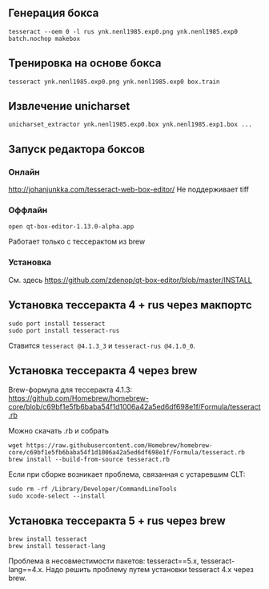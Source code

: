 ## Генерация бокса
```
tesseract --oem 0 -l rus ynk.nenl1985.exp0.png ynk.nenl1985.exp0 batch.nochop makebox
```
## Тренировка на основе бокса
```
tesseract ynk.nenl1985.exp0.png ynk.nenl1985.exp0 box.train
```
## Извлечение unicharset
```
unicharset_extractor ynk.nenl1985.exp0.box ynk.nenl1985.exp1.box ...
```

## Запуск редактора боксов
### Онлайн
http://johanjunkka.com/tesseract-web-box-editor/
Не поддерживает tiff
### Оффлайн
```
open qt-box-editor-1.13.0-alpha.app
```
Работает только с тессерактом из brew
### Установка
См. здесь https://github.com/zdenop/qt-box-editor/blob/master/INSTALL

## Установка тессеракта 4 + rus через макпортс
```
sudo port install tesseract
sudo port install tesseract-rus
```
Ставится `tesseract @4.1.3_3` и `tesseract-rus @4.1.0_0`.

## Установка тессеракта 4 через brew
Brew-формула для тессеракта 4.1.3: https://github.com/Homebrew/homebrew-core/blob/c69bf1e5fb6baba54f1d1006a42a5ed6df698e1f/Formula/tesseract.rb


Можно скачать .rb и собрать
```
wget https://raw.githubusercontent.com/Homebrew/homebrew-core/c69bf1e5fb6baba54f1d1006a42a5ed6df698e1f/Formula/tesseract.rb
brew install --build-from-source tesseract.rb
```

Если при сборке возникает проблема, связанная с устаревшим CLT:

```
sudo rm -rf /Library/Developer/CommandLineTools
sudo xcode-select --install
```

## Установка тессеракта 5 + rus через brew
```
brew install tesseract
brew install tesseract-lang 
```
Проблема в несовместимости пакетов: tesseract==5.x, tesseract-lang==4.x.
Надо решить проблему путем установки tesseract 4.x через brew.

